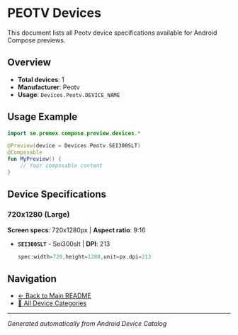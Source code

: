# PEOTV Devices

This document lists all Peotv device specifications available for Android Compose previews.

## Overview

- **Total devices**: 1
- **Manufacturer**: Peotv
- **Usage**: `Devices.Peotv.DEVICE_NAME`

## Usage Example

```kotlin
import se.premex.compose.preview.devices.*

@Preview(device = Devices.Peotv.SEI300SLT)
@Composable
fun MyPreview() {
    // Your composable content
}
```

## Device Specifications

### 720x1280 (Large)

**Screen specs**: 720x1280px | **Aspect ratio**: 9:16

- **`SEI300SLT`** - Sei300slt | **DPI**: 213
  ```kotlin
  spec:width=720,height=1280,unit=px,dpi=213
  ```

## Navigation

- [← Back to Main README](../../README.md)
- [📱 All Device Categories](../README.md)

---
*Generated automatically from Android Device Catalog*
